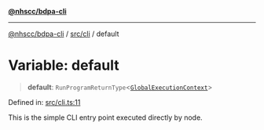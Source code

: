 [**@nhscc/bdpa-cli**](../../../README.md)

***

[@nhscc/bdpa-cli](../../../README.md) / [src/cli](../README.md) / default

# Variable: default

> **default**: `RunProgramReturnType`\<[`GlobalExecutionContext`](../../configure/type-aliases/GlobalExecutionContext.md)\>

Defined in: [src/cli.ts:11](https://github.com/nhscc/bdpa-cli/blob/aab43dbd010a981851c0502d764dfd948966b4ad/src/cli.ts#L11)

This is the simple CLI entry point executed directly by node.
